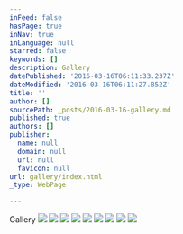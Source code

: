 ```yaml
---
inFeed: false
hasPage: true
inNav: true
inLanguage: null
starred: false
keywords: []
description: Gallery
datePublished: '2016-03-16T06:11:33.237Z'
dateModified: '2016-03-16T06:11:27.852Z'
title: ''
author: []
sourcePath: _posts/2016-03-16-gallery.md
published: true
authors: []
publisher:
  name: null
  domain: null
  url: null
  favicon: null
url: gallery/index.html
_type: WebPage

---
```

Gallery
![](https://the-grid-user-content.s3-us-west-2.amazonaws.com/4a84f542-d609-4fd5-9428-8187399d5afa.jpg)
![](https://the-grid-user-content.s3-us-west-2.amazonaws.com/974b40d0-f9d2-49b0-8564-0c84aeb73752.jpg)
![](https://the-grid-user-content.s3-us-west-2.amazonaws.com/1cf52b5f-848a-4744-abbb-712027fac1d0.jpg)
![](https://the-grid-user-content.s3-us-west-2.amazonaws.com/c971b671-6cc0-4aa5-bab0-1db76371d473.jpg)
![](https://the-grid-user-content.s3-us-west-2.amazonaws.com/6beac9eb-9e75-4775-ba37-38f92d62fac8.jpg)
![](https://the-grid-user-content.s3-us-west-2.amazonaws.com/53deefb9-cc5a-49f4-9ab1-e72cf4f34db1.jpg)
![](https://the-grid-user-content.s3-us-west-2.amazonaws.com/fb5558d3-59dd-4de0-b219-bbade4d2a7a4.jpg)
![](https://the-grid-user-content.s3-us-west-2.amazonaws.com/8998ab84-96b0-4c57-8844-6674b5344c5d.jpg)
![](https://the-grid-user-content.s3-us-west-2.amazonaws.com/1723ea71-8b81-43cc-91ec-e1feb0459c6d.jpg)